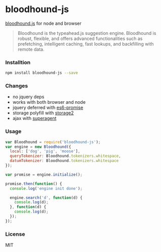 # bloodhound-js
[bloodhound.js](https://github.com/twitter/typeahead.js/blob/master/doc/bloodhound.md) for node and browser

> Bloodhound is the typeahead.js suggestion engine. Bloodhound is robust, flexible, and offers advanced functionalities such as prefetching, intelligent caching, fast lookups, and backfilling with remote data.

### Installtion
``` sh
npm install bloodhound-js --save
```
### Changes
+ no jquery deps
+ works with both browser and node
+ jquery deferred with [es6-promise](https://www.npmjs.com/package/es6-promise)
+ storage polyfill with [storage2](https://www.npmjs.com/package/storage2)
+ ajax with [superagent](https://www.npmjs.com/package/superagent)

### Usage
``` javascript
var Bloodhound = require('bloodhound-js');
var engine = new Bloodhound({
  local: ['dog', 'pig', 'moose'],
  queryTokenizer: Bloodhound.tokenizers.whitespace,
  datumTokenizer: Bloodhound.tokenizers.whitespace
});

var promise = engine.initialize();

promise.then(function() {
  console.log('engine init done');

  engine.search('d', function(d) {
    console.log(d);
  }, function(d) {
    console.log(d);
  });
});
```

### License
MIT
